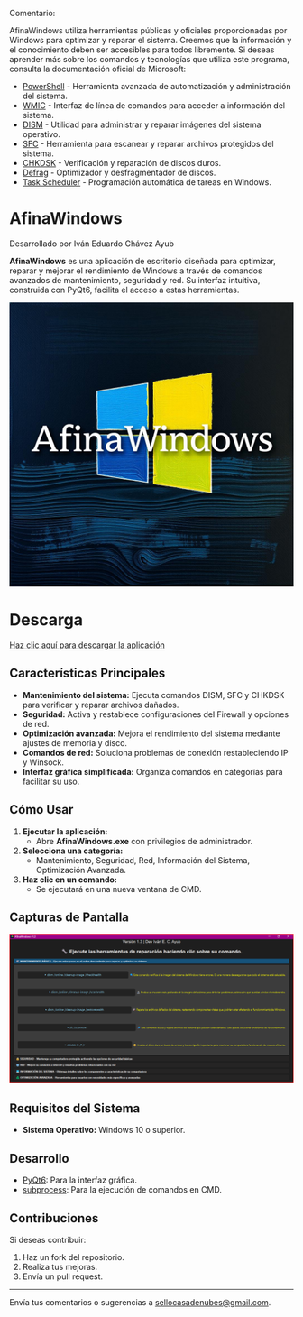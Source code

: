 Comentario:

AfinaWindows utiliza herramientas públicas y oficiales proporcionadas por Windows para optimizar y reparar el sistema. Creemos que la información y el conocimiento deben ser accesibles para todos libremente. Si deseas aprender más sobre los comandos y tecnologías que utiliza este programa, consulta la documentación oficial de Microsoft:

- [PowerShell](https://learn.microsoft.com/en-us/powershell/) - Herramienta avanzada de automatización y administración del sistema.
- [WMIC](https://learn.microsoft.com/en-us/windows/win32/wmisdk/wmi-start-page) - Interfaz de línea de comandos para acceder a información del sistema.
- [DISM](https://learn.microsoft.com/en-us/windows-hardware/manufacture/desktop/dism-supported-platforms) - Utilidad para administrar y reparar imágenes del sistema operativo.
- [SFC](https://learn.microsoft.com/en-us/windows-server/administration/windows-commands/sfc) - Herramienta para escanear y reparar archivos protegidos del sistema.
- [CHKDSK](https://learn.microsoft.com/en-us/windows-server/administration/windows-commands/chkdsk) - Verificación y reparación de discos duros.
- [Defrag](https://learn.microsoft.com/en-us/windows-server/administration/windows-commands/defrag) - Optimizador y desfragmentador de discos.
- [Task Scheduler](https://learn.microsoft.com/en-us/windows/win32/taskschd/task-scheduler-start-page) - Programación automática de tareas en Windows.

# AfinaWindows

Desarrollado por Iván Eduardo Chávez Ayub

**AfinaWindows** es una aplicación de escritorio diseñada para optimizar, reparar y mejorar el rendimiento de Windows a través de comandos avanzados de mantenimiento, seguridad y red. Su interfaz intuitiva, construida con PyQt6, facilita el acceso a estas herramientas.

![Icono de AfinaWindows](AfinaWindows.png)

# Descarga

[Haz clic aquí para descargar la aplicación](dist/AfinaWindows.exe)

## Características Principales

- **Mantenimiento del sistema:** Ejecuta comandos DISM, SFC y CHKDSK para verificar y reparar archivos dañados.
- **Seguridad:** Activa y restablece configuraciones del Firewall y opciones de red.
- **Optimización avanzada:** Mejora el rendimiento del sistema mediante ajustes de memoria y disco.
- **Comandos de red:** Soluciona problemas de conexión restableciendo IP y Winsock.
- **Interfaz gráfica simplificada:** Organiza comandos en categorías para facilitar su uso.

## Cómo Usar

1. **Ejecutar la aplicación:**
   - Abre **AfinaWindows.exe** con privilegios de administrador.
2. **Selecciona una categoría:**
   - Mantenimiento, Seguridad, Red, Información del Sistema, Optimización Avanzada.
3. **Haz clic en un comando:**
   - Se ejecutará en una nueva ventana de CMD.

## Capturas de Pantalla

![Captura de la Aplicación](Capture.png)

## Requisitos del Sistema

- **Sistema Operativo:** Windows 10 o superior.

## Desarrollo

- [PyQt6](https://pypi.org/project/PyQt6/): Para la interfaz gráfica.
- [subprocess](https://docs.python.org/3/library/subprocess.html): Para la ejecución de comandos en CMD.

## Contribuciones

Si deseas contribuir:

1. Haz un fork del repositorio.
2. Realiza tus mejoras.
3. Envía un pull request.

---

Envía tus comentarios o sugerencias a [sellocasadenubes@gmail.com](mailto:sellocasadenubes@gmail.com).
